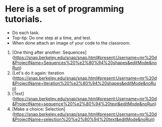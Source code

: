 # Here is a set of programming tutorials.

* Do each task. 
* Top-tip: Do one step at a time, and test.
* When done attach an image of your code to the classroom.

1. [One thing after another: Sequences]
(https://snap.berkeley.edu/snap/snap.html#present:Username=mr%20d&ProjectName=Sequences%20%e2%80%94%20shapes&editMode&noRun)
1. [Let's do it again: iteration
(https://snap.berkeley.edu/snap/snap.html#present:Username=mr%20d&ProjectName=Iteration%20%e2%80%94%20shapes&editMode&noRun)
1. [Text]
(https://snap.berkeley.edu/snap/snap.html#present:Username=mr%20d&ProjectName=sequence%20%e2%80%94%20text&editMode&noRun)
1. [Make a choice: Selection]
(https://snap.berkeley.edu/snap/snap.html#present:Username=mr%20d&ProjectName=selection%20%e2%80%94%20text&editMode&noRun)
